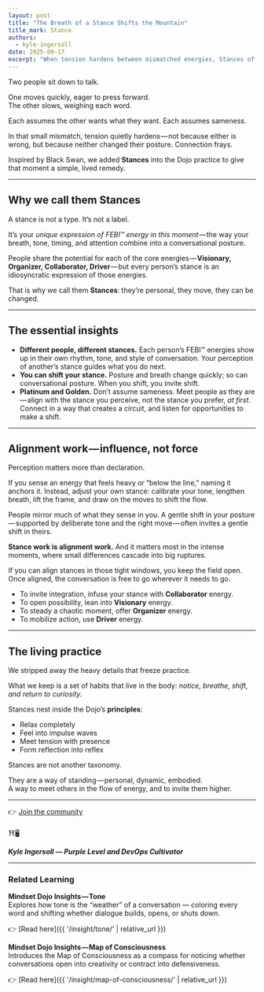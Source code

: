 ```yaml
---
layout: post
title: "The Breath of a Stance Shifts the Mountain"
title_mark: Stance
authors: 
  - kyle-ingersoll
date: 2025-09-17
excerpt: "When tension hardens between mismatched energies, Stances offer a way to realign through breath, tone, and presence—shifting both yourself and the field of conversation."
---
```


Two people sit down to talk.  

One moves quickly, eager to press forward.  
The other slows, weighing each word.  

Each assumes the other wants what they want. Each assumes sameness.  

In that small mismatch, tension quietly hardens — not because either is wrong, but because neither changed their posture. Connection frays.  

Inspired by Black Swan, we added **Stances** into the Dojo practice to give that moment a simple, lived remedy.  

---

## Why we call them Stances  

A stance is not a type. It’s not a label.  

It’s your *unique expression of FEBI™ energy in this moment* — the way your breath, tone, timing, and attention combine into a conversational posture.  

People share the potential for each of the core energies — **Visionary, Organizer, Collaborator, Driver** — but every person’s stance is an idiosyncratic expression of those energies.  

That is why we call them **Stances**: they’re personal, they move, they can be changed.  

---

## The essential insights  

- **Different people, different stances.** Each person’s FEBI™ energies show up in their own rhythm, tone, and style of conversation. Your perception of another’s stance guides what you do next.  
- **You can shift your stance.** Posture and breath change quickly; so can conversational posture. When you shift, you invite shift.  
- **Platinum and Golden.** Don’t assume sameness. Meet people as they are — align with the stance you perceive, not the stance you prefer, *at first*. Connect in a way that creates a circuit, and listen for opportunities to make a shift.  

---

## Alignment work — influence, not force  

Perception matters more than declaration.  

If you sense an energy that feels heavy or “below the line,” naming it anchors it. Instead, adjust your own stance: calibrate your tone, lengthen breath, lift the frame, and draw on the moves to shift the flow.  

People mirror much of what they sense in you. A gentle shift in your posture — supported by deliberate tone and the right move — often invites a gentle shift in theirs.  

**Stance work is alignment work.** And it matters most in the intense moments, where small differences cascade into big ruptures.  

If you can align stances in those tight windows, you keep the field open. Once aligned, the conversation is free to go wherever it needs to go.  

- To invite integration, infuse your stance with **Collaborator** energy.  
- To open possibility, lean into **Visionary** energy.  
- To steady a chaotic moment, offer **Organizer** energy.  
- To mobilize action, use **Driver** energy.  

---

## The living practice  

We stripped away the heavy details that freeze practice.  

What we keep is a set of habits that live in the body: *notice, breathe, shift, and return to curiosity.*  

Stances nest inside the Dojo’s **principles**:  

- Relax completely  
- Feel into impulse waves  
- Meet tension with presence  
- Form reflection into reflex  

Stances are not another taxonomy.  

They are a way of standing — personal, dynamic, embodied.  
A way to meet others in the flow of energy, and to invite them higher.  

---

👉 [Join the community](https://mindset.dojo.center/)  

⛩️🖥️

***Kyle Ingersoll — Purple Level and DevOps Cultivator***

---

### Related Learning  

**Mindset Dojo Insights — Tone**  
Explores how tone is the “weather” of a conversation — coloring every word and shifting whether dialogue builds, opens, or shuts down.  

👉 [Read here]({{ '/insight/tone/' | relative_url }})

**Mindset Dojo Insights — Map of Consciousness**  
Introduces the Map of Consciousness as a compass for noticing whether conversations open into creativity or contract into defensiveness.  

👉 [Read here]({{ '/insight/map-of-consciousness/' | relative_url }})  

